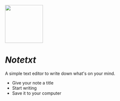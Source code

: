 <img src="https://raw.githubusercontent.com/inttter/notetxt/master/public/favicon/apple-touch-icon.png" width="125"> 

# *Notetxt*

A simple text editor to write down what's on your mind. 

* Give your note a title
* Start writing
* Save it to your computer